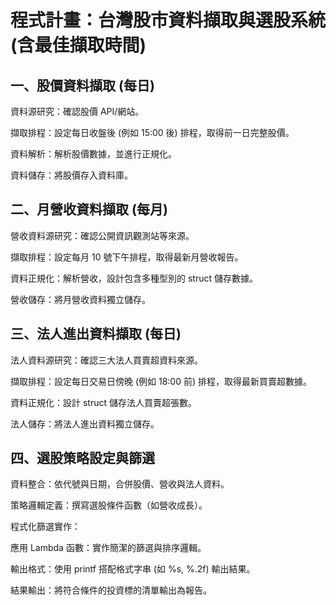 # 程式計畫：台灣股市資料擷取與選股系統 (含最佳擷取時間)
## 一、股價資料擷取 (每日)
  資料源研究：確認股價 API/網站。
  
  擷取排程：設定每日收盤後 (例如 15:00 後) 排程，取得前一日完整股價。
  
  資料解析：解析股價數據，並進行正規化。
  
  資料儲存：將股價存入資料庫。

## 二、月營收資料擷取 (每月)
  營收資料源研究：確認公開資訊觀測站等來源。
  
  擷取排程：設定每月 10 號下午排程，取得最新月營收報告。
  
  資料正規化：解析營收，設計包含多種型別的 struct 儲存數據。
  
  營收儲存：將月營收資料獨立儲存。

## 三、法人進出資料擷取 (每日)
  法人資料源研究：確認三大法人買賣超資料來源。
  
  擷取排程：設定每日交易日傍晚 (例如 18:00 前) 排程，取得最新買賣超數據。
  
  資料正規化：設計 struct 儲存法人買賣超張數。
  
  法人儲存：將法人進出資料獨立儲存。

## 四、選股策略設定與篩選
  資料整合：依代號與日期，合併股價、營收與法人資料。
  
  策略邏輯定義：撰寫選股條件函數（如營收成長）。
  
  程式化篩選實作：
  
  應用 Lambda 函數：實作簡潔的篩選與排序邏輯。
  
  輸出格式：使用 printf 搭配格式字串 (如 %s, %.2f) 輸出結果。
  
  結果輸出：將符合條件的投資標的清單輸出為報告。
